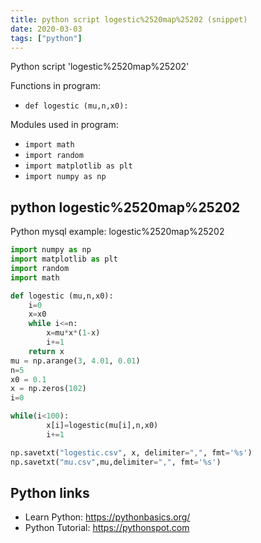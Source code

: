 ```yaml
---
title: python script logestic%2520map%25202 (snippet)
date: 2020-03-03
tags: ["python"]
---
```

Python script 'logestic%2520map%25202'

Functions in program: 
* `def logestic (mu,n,x0):`

Modules used in program: 
* `import math`
* `import random`
* `import matplotlib as plt`
* `import numpy as np`

## python logestic%2520map%25202

Python mysql example: logestic%2520map%25202

```python
import numpy as np
import matplotlib as plt
import random
import math

def logestic (mu,n,x0):
    i=0
    x=x0
    while i<=n:
        x=mu*x*(1-x)
        i+=1
    return x
mu = np.arange(3, 4.01, 0.01)
n=5
x0 = 0.1
x = np.zeros(102)
i=0

while(i<100):
        x[i]=logestic(mu[i],n,x0)
        i+=1

np.savetxt("logestic.csv", x, delimiter=",", fmt='%s')
np.savetxt("mu.csv",mu,delimiter=",", fmt='%s')


```

## Python links

- Learn Python: https://pythonbasics.org/
- Python Tutorial: https://pythonspot.com
